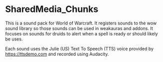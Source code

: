 # SharedMedia_Chunks

This is a sound pack for World of Warcraft. It registers sounds to the wow sound library so those sounds can be used in weakauras and addons.
It focuses on sounds for druids to alert when a spell is ready or should likely be uses.

Each sound uses the Julie (US) Text To Speech (TTS) voice provided by https://ttsdemo.com and recorded using Audacity.
